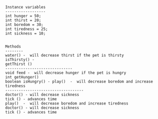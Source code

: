     Instance variables
    ------------------
    int hunger = 50;
	int thirst = 20;
	int boredom = 30;
	int tiredness = 25;
	int sickness = 10;
	
		
	Methods
	--------
	water() -  will decrease thirst if the pet is thirsty
	isThirsty() - 
	getThirst ()
	------------------------------
	void feed -  will decrease hunger if the pet is hungry
	int getHunger()
	boolean isHungry() - play()  -  will decrease boredom and increase tiredness
	-----------------------------------
	doctor() - will decrease sickness
	tick () - advances time
	play()  -  will decrease boredom and increase tiredness
	doctor() - will decrease sickness
	tick () - advances time
	                    
	
	
	